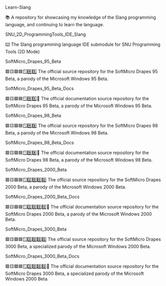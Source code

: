 
Learn-Slang

📚️ A repository for showcasing my knowledge of the Slang programming language, and continuing to learn the language. 

SNU_2D_ProgrammingTools_IDE_Slang

⌨️ The Slang programming language IDE submodule for SNU Programming Tools (2D Mode)

SoftMicro_Drapes_95_Beta

🟥️🟨️🟩️🟦️🪟️9️⃣️5️⃣️ The official source repository for the SoftMicro Drapes 95 Beta, a parody of the Microsoft Windows 95 Beta.

SoftMicro_Drapes_95_Beta_Docs

🟥️🟨️🟩️🟦️🪟️9️⃣️5️⃣️📖️ The official documentation source repository for the SoftMicro Drapes 95 Beta, a parody of the Microsoft Windows 95 Beta.

SoftMicro_Drapes_98_Beta

🟥️🟨️🟩️🟦️🪟️9️⃣️8️⃣️ The official source repository for the SoftMicro Drapes 98 Beta, a parody of the Microsoft Windows 98 Beta.

SoftMicro_Drapes_98_Beta_Docs

🟥️🟨️🟩️🟦️🪟️9️⃣️8️⃣️📖️ The official documentation source repository for the SoftMicro Drapes 98 Beta, a parody of the Microsoft Windows 98 Beta.

SoftMicro_Drapes_2000_Beta

🟥️🟨️🟩️🟦️🪟️2️⃣️0️⃣️0️⃣️0️⃣️ The official source repository for the SoftMicro Drapes 2000 Beta, a parody of the Microsoft Windows 2000 Beta.

SoftMicro_Drapes_2000_Beta_Docs

🟥️🟨️🟩️🟦️🪟️2️⃣️0️⃣️0️⃣️0️⃣️📖️ The official documentation source repository for the SoftMicro Drapes 2000 Beta, a parody of the Microsoft Windows 2000 Beta.

SoftMicro_Drapes_3000_Beta

🟥️🟨️🟩️🟦️🪟️3️⃣️0️⃣️0️⃣️0️⃣️ The official source repository for the SoftMicro Drapes 3000 Beta, a specialized parody of the Microsoft Windows 2000 Beta.

SoftMicro_Drapes_3000_Beta_Docs

🟥️🟨️🟩️🟦️🪟️3️⃣️0️⃣️0️⃣️0️⃣️📖️ The official documentation source repository for the SoftMicro Drapes 3000 Beta, a specialized parody of the Microsoft Windows 2000 Beta.

